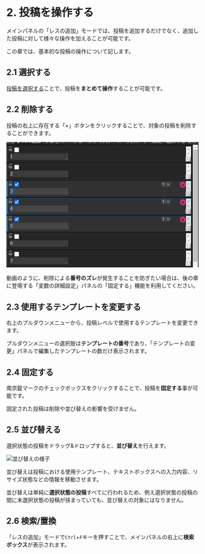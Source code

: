 # 2. 投稿を操作する

メインパネルの「レスの追加」モードでは、投稿を追加するだけでなく、追加した投稿に対して様々な操作を加えることが可能です。

この章では、基本的な投稿の操作について記します。

## 2.1 選択する

[投稿を選択する](../Reference/MainPanel/01_add/select.md)ことで、投稿を**まとめて操作**することが可能です。


## 2.2 削除する

投稿の右上に存在する「×」ボタンをクリックすることで、対象の投稿を削除することができます。

![投稿の削除](../assets/animations/delete.gif)

動画のように、削除による**番号のズレ**が発生することを防ぎたい場合は、後の章に登場する「変数の詳細設定」パネルの「固定する」機能を利用してください。

## 2.3 使用するテンプレートを変更する

右上のプルダウンメニューから、投稿レベルで使用するテンプレートを変更できます。

プルダウンメニューの選択肢は**テンプレートの番号**であり、「テンプレートの変更」パネルで編集したテンプレートの数だけ表示されます。

## 2.4 固定する

南京錠マークのチェックボックスをクリックすることで、投稿を**固定する**事が可能です。

固定された投稿は削除や並び替えの影響を受けません。

## 2.5 並び替える

選択状態の投稿をドラッグ&amp;ドロップすると、**並び替え**を行えます。

![並び替えの様子](../assets/animations/sort.gif)

並び替えは投稿における使用テンプレート、テキストボックスへの入力内容、リサイズ状態などの情報を移動させます。

並び替えは単純に**選択状態の投稿**すべてに行われるため、例え選択状態の投稿の間に未選択状態の投稿が挟まっていても、並び替えの対象にはなりません。

## 2.6 検索/置換

「レスの追加」モードで`Ctrl`+`F`キーを押すことで、メインパネルの右上に**検索ボックス**が表示されます。

